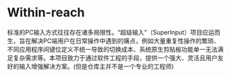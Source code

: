 # Within-reach
标准的PC输入方式往往存在诸多局限性。“超级输入”（SuperInput）项目应运而生，旨在解决PC端用户在日常操作中遇到的痛点，例如大量重复性操作的繁琐、不同应用程序间键位定义不统一导致的切换成本、系统原生剪贴板功能单一无法满足复杂需求等。本项目致力于通过软件工程的手段，提供一个强大、灵活且用户友好的输入增强解决方案。(但是仓库主并不是一个专业的工程师)

